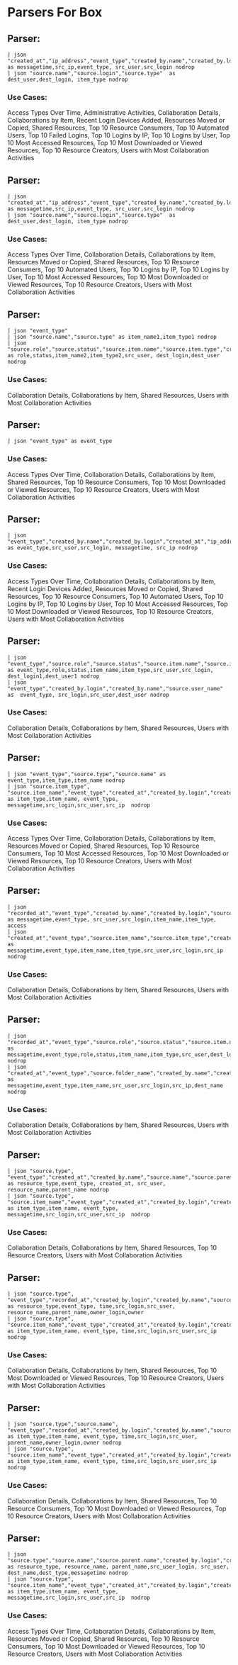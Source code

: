 # Parsers For Box

## Parser:
```
| json "created_at","ip_address","event_type","created_by.name","created_by.login" as messagetime,src_ip,event_type, src_user,src_login nodrop
| json "source.name","source.login","source.type"  as dest_user,dest_login, item_type nodrop
```
### Use Cases:
Access Types Over Time, Administrative Activities, Collaboration Details, Collaborations by Item, Recent Login Devices Added, Resources Moved or Copied, Shared Resources, Top 10  Resource Consumers, Top 10 Automated Users, Top 10 Failed Logins, Top 10 Logins by IP, Top 10 Logins by User, Top 10 Most Accessed Resources, Top 10 Most Downloaded or Viewed Resources, Top 10 Resource Creators, Users with Most Collaboration Activities



## Parser:
```
| json "created_at","ip_address","event_type","created_by.name","created_by.login" as messagetime,src_ip,event_type, src_user,src_login nodrop
| json "source.name","source.login","source.type"  as dest_user,dest_login, item_type nodrop 
```
### Use Cases:
Access Types Over Time, Collaboration Details, Collaborations by Item, Resources Moved or Copied, Shared Resources, Top 10  Resource Consumers, Top 10 Automated Users, Top 10 Logins by IP, Top 10 Logins by User, Top 10 Most Accessed Resources, Top 10 Most Downloaded or Viewed Resources, Top 10 Resource Creators, Users with Most Collaboration Activities



## Parser:
```
| json "event_type"
| json "source.name","source.type" as item_name1,item_type1 nodrop 
| json "source.role","source.status","source.item.name","source.item.type","created_by.name","source.accessible_by.login","source.accessible_by.name" as role,status,item_name2,item_type2,src_user, dest_login,dest_user nodrop 
```
### Use Cases:
Collaboration Details, Collaborations by Item, Shared Resources, Users with Most Collaboration Activities



## Parser:
```
| json "event_type" as event_type
```
### Use Cases:
Access Types Over Time, Collaboration Details, Collaborations by Item, Shared Resources, Top 10  Resource Consumers, Top 10 Most Downloaded or Viewed Resources, Top 10 Resource Creators, Users with Most Collaboration Activities



## Parser:
```
| json "event_type","created_by.name","created_by.login","created_at","ip_address" as event_type,src_user,src_login, messagetime, src_ip nodrop 
```
### Use Cases:
Access Types Over Time, Collaboration Details, Collaborations by Item, Recent Login Devices Added, Resources Moved or Copied, Shared Resources, Top 10  Resource Consumers, Top 10 Automated Users, Top 10 Logins by IP, Top 10 Logins by User, Top 10 Most Accessed Resources, Top 10 Most Downloaded or Viewed Resources, Top 10 Resource Creators, Users with Most Collaboration Activities



## Parser:
```
| json "event_type","source.role","source.status","source.item.name","source.item.type","created_by.name","created_by.login","source.accessible_by.login","source.accessible_by.name" as event_type,role,status,item_name,item_type,src_user,src_login, dest_login1,dest_user1 nodrop 
| json "event_type","created_by.login","created_by.name","source.user_name" as  event_type, src_login,src_user,dest_user nodrop
```
### Use Cases:
Collaboration Details, Collaborations by Item, Shared Resources, Users with Most Collaboration Activities



## Parser:
```
| json "event_type","source.type","source.name" as event_type,item_type,item_name nodrop 
| json "source.item_type", "source.item_name","event_type","created_at","created_by.login","created_by.name","ip_address" as item_type,item_name, event_type, messagetime,src_login,src_user,src_ip  nodrop 
```
### Use Cases:
Access Types Over Time, Collaboration Details, Collaborations by Item, Resources Moved or Copied, Shared Resources, Top 10  Resource Consumers, Top 10 Most Accessed Resources, Top 10 Most Downloaded or Viewed Resources, Top 10 Resource Creators, Users with Most Collaboration Activities



## Parser:
```
| json "recorded_at","event_type","created_by.name","created_by.login","source.name","source.type","source.shared_link.access" as messagetime,event_type, src_user,src_login,item_name,item_type, access
| json "created_at","event_type","source.item_name","source.item_type","created_by.name","created_by.login","ip_address" as messagetime,event_type,item_name,item_type,src_user,src_login,src_ip nodrop
```
### Use Cases:
Collaboration Details, Collaborations by Item, Shared Resources, Users with Most Collaboration Activities



## Parser:
```
| json "recorded_at","event_type","source.role","source.status","source.item.name","source.item.type","created_by.name","source.accessible_by.login","source.accessible_by.name" as messagetime,event_type,role,status,item_name,item_type,src_user,dest_login,dest_name nodrop
| json "created_at","event_type","source.folder_name","created_by.name","created_by.login","ip_address","source.user_name" as messagetime,event_type,item_name,src_user,src_login,src_ip,dest_name nodrop
```
### Use Cases:
Collaboration Details, Collaborations by Item, Shared Resources, Users with Most Collaboration Activities



## Parser:
```
| json "source.type", "event_type","created_at","created_by.name","source.name","source.parent.name" as resource_type,event_type, created_at, src_user, resource_name,parent_name nodrop
| json "source.type", "source.item_name","event_type","created_at","created_by.login","created_by.name","ip_address" as item_type,item_name, event_type, messagetime,src_login,src_user,src_ip  nodrop 
```
### Use Cases:
Collaboration Details, Collaborations by Item, Shared Resources, Top 10 Resource Creators, Users with Most Collaboration Activities



## Parser:
```
| json "source.type", "event_type","recorded_at","created_by.login","created_by.name","source.name","source.parent.name","source.created_by.login","source.created_by.name" as resource_type,event_type, time,src_login,src_user, resource_name,parent_name,owner_login,owner 
| json "source.type", "source.item_name","event_type","created_at","created_by.login","created_by.name","ip_address" as item_type,item_name, event_type, time,src_login,src_user,src_ip  nodrop 
```
### Use Cases:
Collaboration Details, Collaborations by Item, Shared Resources, Top 10 Most Downloaded or Viewed Resources, Top 10 Resource Creators, Users with Most Collaboration Activities



## Parser:
```
| json "source.type","source.name", "event_type","recorded_at","created_by.login","created_by.name","source.parent.name","source.created_by.login","source.created_by.name" as item_type,item_name, event_type, time,src_login,src_user, parent_name,owner_login,owner nodrop  
| json "source.type", "source.item_name","event_type","created_at","created_by.login","created_by.name","ip_address" as item_type,item_name, event_type, time,src_login,src_user,src_ip  nodrop 
```
### Use Cases:
Collaboration Details, Collaborations by Item, Shared Resources, Top 10  Resource Consumers, Top 10 Most Downloaded or Viewed Resources, Top 10 Resource Creators, Users with Most Collaboration Activities



## Parser:
```
| json "source.type","source.name","source.parent.name","created_by.login","created_by.name","source.path_collection.entries[1].name","source.path_collection.entries[1].type","recorded_at" as resource_type, resource_name, parent_name,src_user_login, src_user,  dest_name,dest_type,messagetime nodrop
| json "source.type", "source.item_name","event_type","created_at","created_by.login","created_by.name","ip_address" as item_type,item_name, event_type, messagetime,src_login,src_user,src_ip  nodrop 
```
### Use Cases:
Access Types Over Time, Collaboration Details, Collaborations by Item, Resources Moved or Copied, Shared Resources, Top 10  Resource Consumers, Top 10 Most Downloaded or Viewed Resources, Top 10 Resource Creators, Users with Most Collaboration Activities


